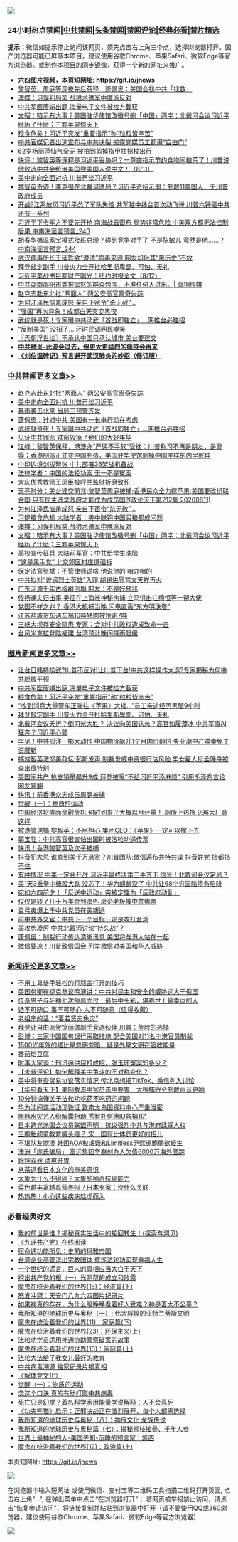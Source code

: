 ![](https://raw.githubusercontent.com/fqnews/bnews/master/64photo/fqnews-qr.jpg)

<div id="tt">
<h3>24小时热点禁闻|<a href="#%E4%B8%AD%E5%85%B1%E7%A6%81%E9%97%BB%E6%9B%B4%E5%A4%9A%E6%96%87%E7%AB%A0">中共禁闻</a>|<a href="#%E5%9B%BE%E7%89%87%E6%96%B0%E9%97%BB%E6%9B%B4%E5%A4%9A%E6%96%87%E7%AB%A0">头条禁闻</a>|<a href="#%E6%96%B0%E9%97%BB%E8%AF%84%E8%AE%BA%E6%9B%B4%E5%A4%9A%E6%96%87%E7%AB%A0">禁闻评论|<a href="#%E5%BF%85%E7%9C%8B%E7%BB%8F%E5%85%B8%E5%A5%BD%E6%96%87">经典必看|<a href="/video.md#%E7%A6%81%E7%89%87%E7%B2%BE%E9%80%89">禁片精选</a></h3>
<div><b>提示：</b>微信如提示停止访问该网页，须先点击右上角三个点，选择浏览器打开。国产浏览器可能已屏蔽本项目，建议使用谷歌Chrome、苹果Safari、微软Edge等官方浏览器。或<a href="https://github.com/fqnews/bnews/blob/master/%E5%88%B6%E4%BD%9Cgit%E7%A6%81%E9%97%BB%E9%95%9C%E5%83%8F.md">制作本项目的同步镜像</a>，获得一个新的网址来推广。</div>
<ul>
<li><b><a href="http://d1.bdrive.tk/64.mp4" target="_blank">六四图片视频</a>，本页短网址: https://git.io/jnews</b></li>
<li><a href="/headline/20200812/1378658.md">黎智英、周庭等深夜先后获释　蓬佩奥：美国会找中共「找数」</a></li>
<li><a href="/cbnews/20200812/1378741.md">澳媒：习误判局势 战狼术遭军中鹰派反对</a></li>
<li><a href="/topimagenews/20200812/1378848.md">中共军医唐娟出庭 海量电子文件被检方截获</a></li>
<li><a href="/cbnews/20200812/1378717.md">文昭：暗示有大事？美国驻华使馆改徽号删「中国」两字；北戴河会议习近平经历了什麽；三颗苹果惊天下</a></li>
<li><a href="/topimagenews/20200812/1378810.md">粮食危矣！习近平突发“重要指示”称“粒粒皆辛苦”</a></li>
<li><a href="/cnnews/20200812/1379059.md">中共官媒记者出逃宣布与中共决裂 披露党媒员工都用“自由门”</a></li>
<li><a href="/baitai/20200812/1378804.md">62岁杨丽萍仙气全无 被拍到剪掉指甲拄拐杖出行</a></li>
<li><a href="/bannedvideo/20200812/1378734.md">快评：黎智英等保释是习近平妥协吗？一尊突指示节约食物闹粮荒了！川普说他败选中共会统治美国要美国人说中文！（8/11）</a></li>
<li><a href="/cbnews/20200812/1378953.md">美中走向全面对抗 川普再谈习近平</a></li>
<li><a href="/bannedvideo/20200812/1378842.md">黎智英奇迹！李克强在北戴河遭局？习近平奇招示弱：制裁11美国人，无川普政府成员</a></li>
<li><a href="/cnnews/20200812/1379104.md">开战?江系放风习近平怂了军队失控 共军越中线台首次动飞弹 川普六锤砸中共还有一系列</a></li>
<li><a href="/comments/20200812/1378908.md">习近平下令军方不要先开枪 南海战云密布 局势非常危险 中美双方都无法控制后果 中南海谣言预言_243</a></li>
<li><a href="/comments/20200812/1378909.md">胡春华循温家宝模式接班总理？碰到竞争对手了 不是陈敏儿 竟然是他……？ 中南海谣言预言_244</a></li>
<li><a href="/cnnews/20200812/1378689.md">武汉病毒所长王延轶欲“澄清”病毒来源 网友却揪其“黑历史”不放</a></li>
<li><a href="/topimagenews/20200812/1378728.md">拜登敲定副手 川普火力全开批哈里斯卑鄙、可怕、无礼</a></li>
<li><a href="/bannedvideo/20200812/1379212.md">习近平栗战书巨额财产曝光：纽约时报全文（8/12）</a></li>
<li><a href="/bannedvideo/20200812/1378921.md">中共湖南邵阳市委被震怒的群众包围，不准任何人进出。| 真相传媒</a></li>
<li><a href="/cbnews/20200812/1379069.md">赵克志赴东北批“两面人” 两公安高官离奇失踪</a></li>
<li><a href="/cbnews/20200812/1378772.md">为何江泽民恼羞成怒 亲自下密令“杀无赦”…</a></li>
<li><a href="/cnnews/20200812/1378671.md">“强国”再次异象！成都白天突变黑夜</a></li>
<li><a href="/cbnews/20200812/1378886.md">武统就是死！专家曝中共动武「首战即独立」…网推台必胜招</a></li>
<li><a href="/cnnews/20200812/1378834.md">“反制美国” 没招了… 环时民调网民嘲笑</a></li>
<li><a href="/ssgc/20200812/1378836.md">〖兲朝浮世绘〗不承认中国只承认城市 美台要建交</a></li>
<li><b><a href="/comments/20200211/1275071.md" target="_blank">中共肺炎-此波会过去，但更大更猛烈的瘟疫会再来</a></b></li>
<li><b><a href="/comments/20200207/1272816.md" target="_blank">《刘伯温碑记》预言避开武汉肺炎的妙招（修订版）</a></b></li>
</ul>
</div>

<div class="catlist">
<h3><a href="/cbnews/" target="_blank">中共禁闻</a><span><a href="/cbnews/" target="_blank" rel="nofollow">更多文章>></a></span></h3>
<ul>
<li><a href="/cbnews/20200812/1379069.md" target="_blank">赵克志赴东北批“两面人” 两公安高官离奇失踪</a></li>
<li><a href="/cbnews/20200812/1378953.md" target="_blank">美中走向全面对抗 川普再谈习近平</a></li>
<li><a href="/cbnews/20200812/1378910.md" target="_blank">暴雨袭击北京 当局三预警齐发</a></li>
<li><a href="/cbnews/20200812/1378887.md" target="_blank">蓬佩奥：针对中共 美国有一长串行动在考虑</a></li>
<li><a href="/cbnews/20200812/1378886.md" target="_blank">武统就是死！专家曝中共动武「首战即独立」…网推台必胜招</a></li>
<li><a href="/cbnews/20200812/1378885.md" target="_blank">见证中共罪恶 铁窗毁掉了他们的大好年华</a></li>
<li><a href="/cbnews/20200812/1378866.md" target="_blank">江峰：黎智英保释，港澳办“严惩不手软”受挫；川普称习不再是朋友，是耻辱；香港制造正式变中国制造，美国驻华使馆删掉中国字样的内里乾坤</a></li>
<li><a href="/cbnews/20200812/1378857.md" target="_blank">中印边境剑拔弩张 中共部署36架战机备战</a></li>
<li><a href="/cbnews/20200812/1378796.md" target="_blank">法律学者：中国的法轮功案 无一不是冤案</a></li>
<li><a href="/cbnews/20200812/1378795.md" target="_blank">大庆优秀教师王凤臣被呼兰监狱折磨致死</a></li>
<li><a href="/cbnews/20200812/1378789.md" target="_blank">天亮时分：美台建交前兆;黎智英周庭被捕;香港民众全力撑苹果;美国要改组联合国,只有民主选举政府才能成为成员国?(政论天下第212集 20200811)</a></li>
<li><a href="/cbnews/20200812/1378772.md" target="_blank">为何江泽民恼羞成怒 亲自下密令“杀无赦”…</a></li>
<li><a href="/cbnews/20200812/1378742.md" target="_blank">习提粮食危机 大陆学者：美中脱钩中国买粮都成问题</a></li>
<li><a href="/cbnews/20200812/1378741.md" target="_blank">澳媒：习误判局势 战狼术遭军中鹰派反对</a></li>
<li><a href="/cbnews/20200812/1378717.md" target="_blank">文昭：暗示有大事？美国驻华使馆改徽号删「中国」两字；北戴河会议习近平经历了什麽；三颗苹果惊天下</a></li>
<li><a href="/cbnews/20200811/1378506.md" target="_blank">高校宣传征兵 大陆前军官：中共给学生洗脑</a></li>
<li><a href="/cbnews/20200811/1378247.md" target="_blank">“这是黑手党” 北京郊区村庄遭强拆</a></li>
<li><a href="/cbnews/20200811/1378246.md" target="_blank">保定法官张斌：不管律师说啥 他说他的 咱办咱的</a></li>
<li><a href="/cbnews/20200811/1378245.md" target="_blank">中共拟对“诽谤烈士英雄”入罪 胡锡进辱骂文天祥再火</a></li>
<li><a href="/cbnews/20200811/1378244.md" target="_blank">广东河源千年古榕树倒塌 网友：不是好预兆</a></li>
<li><a href="/cbnews/20200811/1378243.md" target="_blank">传杨澜夫妇出事 吴征在上海被神秘拘捕 立马供出江绵恒等一帮大佬</a></li>
<li><a href="/cbnews/20200811/1378242.md" target="_blank">党国不祥之兆？ 香港大抓捕当晚 闪电直轰“东方明珠塔”</a></li>
<li><a href="/cbnews/20200811/1378241.md" target="_blank">江苏盐城货车遇车祸10吨猪肉被抢走7吨</a></li>
<li><a href="/cbnews/20200811/1378240.md" target="_blank">三峡大坝存安全隐患 专家：会对中共政权造成致命一击</a></li>
<li><a href="/cbnews/20200811/1378239.md" target="_blank">台风米克拉登陆福建 台湾预计晚间降雨趋缓</a></li>

</ul>
</div>
<div class="catlist">
<h3><a href="/topimagenews/" target="_blank">图片新闻</a><span><a href="/topimagenews/" target="_blank" rel="nofollow">更多文章>></a></span></h3>
<ul>
<li><a href="/topimagenews/20200812/1379218.md" target="_blank">让台日韩持核武?川普不反对!让川普下台!中共这样操作大选?专家揭秘为何中共胆敢干预</a></li>
<li><a href="/topimagenews/20200812/1378848.md" target="_blank">中共军医唐娟出庭 海量电子文件被检方截获</a></li>
<li><a href="/topimagenews/20200812/1378810.md" target="_blank">粮食危矣！习近平突发“重要指示”称“粒粒皆辛苦”</a></li>
<li><a href="/topimagenews/20200812/1378794.md" target="_blank">“收到消息大量警车正驶往《苹果》大楼…”员工亲述经历黑暗9小时</a></li>
<li><a href="/topimagenews/20200812/1378728.md" target="_blank">拜登敲定副手 川普火力全开批哈里斯卑鄙、可怕、无礼</a></li>
<li><a href="/topimagenews/20200811/1378596.md" target="_blank">北戴河会议夭折？倒习派大胜？ 决议向美国认怂？高官如履薄冰 中共军事AI狂奔？习近平心颤</a></li>
<li><a href="/topimagenews/20200811/1378505.md" target="_blank">罕见！中共孤注一掷大动作 中国物价飙升1个月肉价翻倍 失业潮中产难幸免工资腰斩</a></li>
<li><a href="/topimagenews/20200811/1378227.md" target="_blank">捕黎智英激怒美政坛!彭斯发声 制裁发威中资银行估风险 华女雇人挺孟晚舟被查出很特别</a></li>
<li><a href="/topimagenews/20200811/1378226.md" target="_blank">美国闹共产 枪支销量飙升9成 拜登被曝“不给习近平添麻烦” 引用毛泽东言论 网友骂翻</a></li>
<li><a href="/topimagenews/20200811/1377855.md" target="_blank">快讯！前香港众志成员周庭被捕</a></li>
<li><a href="/comments/20200810/1377609.md" target="_blank">觉醒（一）：物质的运动</a></li>
<li><a href="/topimagenews/20200810/1377710.md" target="_blank">中国经济将直面金融危机 何时到来？大概以月计量！ 厕所上热搜 996大厂竟这样</a></li>
<li><a href="/topimagenews/20200810/1377628.md" target="_blank">被港警逮捕 黎智英：不用担心 集团CEO：《苹果》一定可以撑下去</a></li>
<li><a href="/comments/20200810/1377559.md" target="_blank">郭宝胜：中共高官很害怕出国时被法轮功送传票</a></li>
<li><a href="/topimagenews/20200810/1377469.md" target="_blank">快讯！香港黎智英及次子被捕</a></li>
<li><a href="/topimagenews/20200809/1377376.md" target="_blank">抖音犯大忌 谁拿到美千万悬赏？川普团队:微信遍布共特共谍 抖音姓党 挡都挡不住</a></li>
<li><a href="/topimagenews/20200809/1377321.md" target="_blank">有种情况 中美一定会开战 习近平最终决策三手齐下 信号！北戴河会议定局？</a></li>
<li><a href="/topimagenews/20200809/1377246.md" target="_blank">美1天3重拳中概股大跌 没芯了！华为麒麟没了 中共让68个穷国陷债务陷阱</a></li>
<li><a href="/topimagenews/20200809/1377193.md" target="_blank">宛如六四前夕！「反送中运动」突被定性为「反政府动乱」</a></li>
<li><a href="/topimagenews/20200809/1377013.md" target="_blank">仅仅是转了几十万美金到海外 房企老板被中共绑票</a></li>
<li><a href="/topimagenews/20200809/1377012.md" target="_blank">袁弓夷爆上千中共党员在美叛逃</a></li>
<li><a href="/topimagenews/20200809/1376988.md" target="_blank">前中共外交官：中共下一个目标一定是攻打台湾</a></li>
<li><a href="/topimagenews/20200809/1376970.md" target="_blank">美攻势凌厉 中共北戴河讨论“持久战”？</a></li>
<li><a href="/topimagenews/20200808/1376653.md" target="_blank">蓬佩奥：制裁行动传达清晰讯息 美国将与港人站在一起</a></li>
<li><a href="/topimagenews/20200808/1376494.md" target="_blank">微信要凉！川普致信国会 列举微信对美国和华人威胁</a></li>

</ul>
</div>
<div class="catlist">
<h3><a href="/comments/" target="_blank">新闻评论</a><span><a href="/comments/" target="_blank" rel="nofollow">更多文章>></a></span></h3>
<ul>
<li><a href="/comments/20200813/1379286.md" target="_blank">不用工具徒手轻松的将瓶盖打开的技巧</a></li>
<li><a href="/comments/20200813/1379274.md" target="_blank">美国务卿在捷克参议院演讲：中共对民主和安全的威胁远大于俄国</a></li>
<li><a href="/comments/20200813/1379273.md" target="_blank">传奇男子与死神七次擦肩而过！最后中头彩，堪称世上最幸运的人</a></li>
<li><a href="/comments/20200813/1379264.md" target="_blank">话不可随口 事不可随心 人不可随意（值得收藏）</a></li>
<li><a href="/comments/20200813/1379263.md" target="_blank">老祖宗的话：“妻若贤夫免灾”</a></li>
<li><a href="/comments/20200813/1379257.md" target="_blank">拜登让自由派贺锦丽做副手竞选伙伴 川普：危险的选择</a></li>
<li><a href="/comments/20200812/1379244.md" target="_blank">彭博：三家中国国有银行采取措施 配合美国对11名中港官员制裁</a></li>
<li><a href="/comments/20200812/1379211.md" target="_blank">1500光年外的塔比星忽明忽暗，疑是外星文明在吸收能量</a></li>
<li><a href="/comments/20200812/1379210.md" target="_blank">番茄烩豆腐</a></li>
<li><a href="/comments/20200812/1379209.md" target="_blank">时事大家谈：刑讯逼供屈打成招，张玉环冤案知多少？</a></li>
<li><a href="/comments/20200812/1379207.md" target="_blank">【未普评论】如何解释美中争斗的不对称变化？</a></li>
<li><a href="/comments/20200812/1379150.md" target="_blank">美中将审查贸易协议落实情况 传北京想把TikTok、微信列入讨论</a></li>
<li><a href="/comments/20200812/1379140.md" target="_blank">【华府看天下】美制裁港中官员击中要害　大搜捕将令制裁声音更响</a></li>
<li><a href="/comments/20200812/1379138.md" target="_blank">10分钟搞懂关于法轮功吃药不吃药的问题</a></li>
<li><a href="/comments/20200812/1379110.md" target="_blank">华为涉间谍活动现铁证 致南太岛国资料中心严重泄密</a></li>
<li><a href="/comments/20200812/1379109.md" target="_blank">南韩水灾艺人纷解囊相助  秀智朴信惠IU各捐1亿</a></li>
<li><a href="/comments/20200812/1379063.md" target="_blank">日本跨党派国会议员联盟声明：抗议强烈中共与港府蹂躏人权</a></li>
<li><a href="/comments/20200812/1379051.md" target="_blank">三胞胎顽童教育喊头疼？ 宋一国有比体罚更好的招儿</a></li>
<li><a href="/comments/20200812/1379003.md" target="_blank">不堪队友欺凌  韩团AOA权珉娥和Limitless尹熙锡脆弱欲轻生</a></li>
<li><a href="/comments/20200812/1378950.md" target="_blank">澳洲「庞氏骗局」 富远集团华裔创办人欠债6000万海外匿踪</a></li>
<li><a href="/comments/20200812/1378949.md" target="_blank">炝拌双丝 清爽开胃</a></li>
<li><a href="/comments/20200812/1378943.md" target="_blank">从茶道看日本文化的审美意识</a></li>
<li><a href="/comments/20200812/1378942.md" target="_blank">大象为什么不得癌？大象的神奇抗癌能力</a></li>
<li><a href="/comments/20200812/1378941.md" target="_blank">菜色越丰富越具营养吗？日本专家：没什么关联</a></li>
<li><a href="/comments/20200812/1378940.md" target="_blank">热热热！小心这些疾病趁虚而入</a></li>

</ul>
</div>

<div class="catlist">
<h3>必看经典好文</h3>
<ul>
<li><a href="/comments/20200715/1359453.md" target="_blank">我的前世是谁？揭秘真实生活中的轮回转生！(探索与洞见)</a></li>
<li><a href="/bookonline/20131116/201057.md" target="_blank">《九评共产党》在线阅读</a></li>
<li><a href="/cbnews/20180711/970353.md" target="_blank">宿命通功能所见：史前的玛雅帝国</a></li>
<li><a href="/comments/20200528/1335859.md" target="_blank">台湾企业高管退出宗教团体 修炼法轮功实现幸福人生</a></li>
<li><a href="/comments/20200621/1348067.md" target="_blank">一个世纪的谎言，巨人的真相应当大白于天下</a></li>
<li><a href="/comments/20200629/1352460.md" target="_blank">挖出共产党的根（一）光照帮的成立和败露</a></li>
<li><a href="/topimagenews/20180610/955499.md" target="_blank">魔鬼在统治着我们的世界(15)：经济篇(下)</a></li>
<li><a href="/comments/20200604/783200.md" target="_blank">怒发冲冠：天安门八九六四图片纪录片</a></li>
<li><a href="/comments/20200623/1346844.md" target="_blank">如果神真的存在，为什么眼睁睁看着好人受难？神是否太不公平？</a></li>
<li><a href="/tculture/xiulian/20170611/772817.md" target="_blank">我所知道的地球历史与奥秘（一）: 伟大辉煌的亚特兰蒂斯文明</a></li>
<li><a href="/topimagenews/20180530/950691.md" target="_blank">魔鬼在统治着我们的世界(11)：家庭篇(下)</a></li>
<li><a href="/ssgc/20180904/993719.md" target="_blank">魔鬼在统治着我们的世界(23)：环保主义(上)</a></li>
<li><a href="/cbnews/20170626/780479.md" target="_blank">法轮功学员运用神通协助警察破案的故事</a></li>
<li><a href="/topimagenews/20180529/950153.md" target="_blank">魔鬼在统治着我们的世界(10)：家庭篇(上)</a></li>
<li><a href="/cbnews/20200516/1329218.md" target="_blank">法轮大法给了我女儿最好的教育</a></li>
<li><a href="/ccpdope/20200412/1311165.md" target="_blank">中共病毒溯源 独家纪录片揭真相</a></li>
<li><a href="/bookwiki/20130610/138400.md" target="_blank">《解体党文化》</a></li>
<li><a href="/comments/20200810/1377609.md" target="_blank">觉醒（一）：物质的运动</a></li>
<li><a href="/comments/20200707/1357090.md" target="_blank">念这个口诀 真的有助打败中共病毒</a></li>
<li><a href="/comments/20200704/1355375.md" target="_blank">死亡只是幻觉？着名科学家用能量学说解释：人不会真死</a></li>
<li><a href="/comments/20200308/1290182.md" target="_blank">《功夫熊猫》启示：正邪决战正在激烈展开，每个人都需选择</a></li>
<li><a href="/topimagenews/20180225/905380.md" target="_blank">我所知道的地球历史与奥秘（八）：神传文化 龙族传说</a></li>
<li><a href="/topimagenews/20171210/868397.md" target="_blank">我所知道的地球历史与奥秘篇（七）：揭秘柳枝接骨、千年人参</a></li>
<li><a href="/comments/20200605/783244.md" target="_blank">世界上最神秘的人-美国先知-沉睡的预言家：凯西</a></li>
<li><a href="/topimagenews/20180601/951286.md" target="_blank">魔鬼在统治着我们的世界(12)：政治篇(上)</a></li>

</ul>
</div>

本页短网址: https://git.io/jnews

![](https://raw.githubusercontent.com/fqnews/bnews/master/64photo/fqnews-qr.jpg)

在浏览器中输入短网址 或使用微信、支付宝等二维码工具扫描二维码打开页面, 点击右上角"...", 在弹出菜单中点击“在浏览器打开”； 若网页被举报禁止访问，请点击“恢复申请访问”，将链接复制并粘贴到浏览器中打开（请不要使用QQ或360浏览器，建议使用谷歌Chrome、苹果Safari、微软Edge等官方浏览器）

![](https://raw.githubusercontent.com/fqnews/bnews/master/64photo/wx.jpg)
